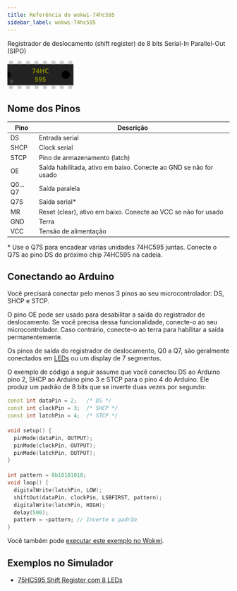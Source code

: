 ```yaml
---
title: Referência do wokwi-74hc595
sidebar_label: wokwi-74hc595
---
```


Registrador de deslocamento (shift register) de 8 bits Serial-In Parallel-Out (SIPO)

![74HC595](wokwi-74hc595.svg)

## Nome dos Pinos

| Pino  | Descrição                                                         |
| ----- | ----------------------------------------------------------------- |
| DS    | Entrada serial                                                    |
| SHCP  | Clock serial                                                      |
| STCP  | Pino de armazenamento (latch)                                     |
| OE    | Saída habilitada, ativo em baixo. Conecte ao GND se não for usado |
| Q0…Q7 | Saída paralela                                                    |
| Q7S   | Saída serial\*                                                    |
| MR    | Reset (clear), ativo em baixo. Conecte ao VCC se não for usado    |
| GND   | Terra                                                             |
| VCC   | Tensão de alimentação                                             |

\* Use o Q7S para encadear várias unidades 74HC595 juntas. Conecte o Q7S ao pino DS do próximo chip 74HC595 na cadeia.

## Conectando ao Arduino

Você precisará conectar pelo menos 3 pinos ao seu microcontrolador: DS, SHCP e STCP.

O pino OE pode ser usado para desabilitar a saída do registrador de deslocamento. Se você precisa dessa funcionalidade,
conecte-o ao seu microcontrolador. Caso contrário, conecte-o ao terra para habilitar a saída permanentemente.

Os pinos de saída do registrador de deslocamento, Q0 a Q7, são geralmente conectados em [LEDs](wokwi-led) ou um display de 7 segmentos.

O exemplo de código a seguir assume que você conectou DS ao Arduino pino 2, SHCP ao Arduino pino 3 e
STCP para o pino 4 do Arduino. Ele produz um padrão de 8 bits que se inverte duas vezes por segundo:

```cpp
const int dataPin = 2;   /* DS */
const int clockPin = 3;  /* SHCP */
const int latchPin = 4;  /* STCP */

void setup() {
  pinMode(dataPin, OUTPUT);
  pinMode(clockPin, OUTPUT);
  pinMode(latchPin, OUTPUT);
}

int pattern = 0b10101010;
void loop() {
  digitalWrite(latchPin, LOW);
  shiftOut(dataPin, clockPin, LSBFIRST, pattern);
  digitalWrite(latchPin, HIGH);
  delay(500);
  pattern = ~pattern; // Inverte o padrão
}
```

Você também pode [executar este exemplo no Wokwi](https://wokwi.com/arduino/projects/301192672203244042).

## Exemplos no Simulador

- [75HC595 Shift Register com 8 LEDs](https://wokwi.com/arduino/projects/301188813482361352)
